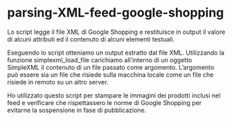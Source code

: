 # parsing-XML-feed-google-shopping
Lo script legge il file XML di Google Shopping e restituisce in output il valore di alcuni attributi ed il contenuto di alcuni elementi testuali.

Eseguendo lo script otteniamo un output estratto dal file XML. Utilizzando la funzione simplexml_load_file carichiamo all’interno di un oggetto SimpleXML il contenuto di un file passato come argomento. L’argomento può essere sia un file che risiede sulla macchina locale come un file che risiede in remoto su un altro server.

Ho utilizzato questo script per stampare le immagini dei prodotti inclusi nel feed e verificare che rispettassero le norme di Google Shopping per evitarne la sospensione in fase di pubblicazione.
